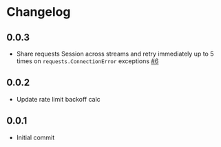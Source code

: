 # Changelog

## 0.0.3
  * Share requests Session across streams and retry immediately up to 5 times on `requests.ConnectionError` exceptions [#6](https://github.com/singer-io/tap-skubana/pull/6)

## 0.0.2
  * Update rate limit backoff calc

## 0.0.1
  * Initial commit
